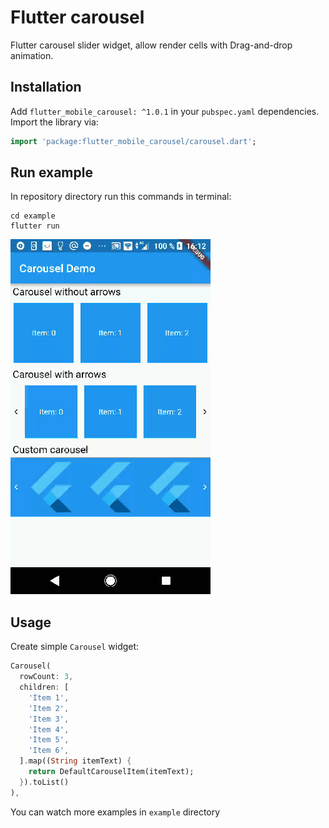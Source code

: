 # Flutter carousel

Flutter carousel slider widget, allow render cells with Drag-and-drop animation.

## Installation

Add `flutter_mobile_carousel: ^1.0.1` in your `pubspec.yaml` dependencies. Import the library via:

```dart
import 'package:flutter_mobile_carousel/carousel.dart';
```

## Run example
In repository directory run this commands in terminal:

```
cd example
flutter run
```

![demo.gif](example/demo.gif)

## Usage

Create simple `Carousel` widget:

```dart
Carousel(
  rowCount: 3,
  children: [
    'Item 1',
    'Item 2',
    'Item 3',
    'Item 4',
    'Item 5',
    'Item 6',
  ].map((String itemText) {
    return DefaultCarouselItem(itemText);
  }).toList()
),
```

You can watch more examples in `example` directory

